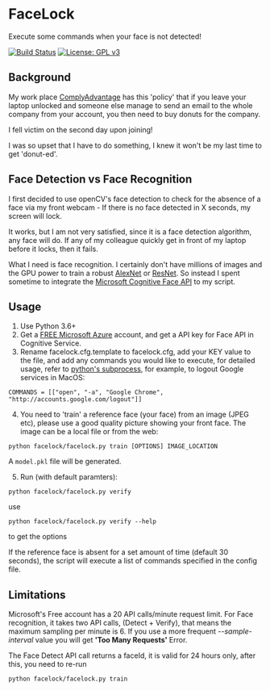 # FaceLock
Execute some commands when your face is not detected! 

[![Build Status](https://dev.azure.com/newway0386/newway/_apis/build/status/newwaylw.facelock?branchName=master)](https://dev.azure.com/newway0386/newway/_build/latest?definitionId=1&branchName=master)
[![License: GPL v3](https://img.shields.io/badge/License-GPLv3-blue.svg)](https://www.gnu.org/licenses/gpl-3.0)

## Background
My work place [ComplyAdvantage](https://complyadvantage.com) has this 'policy' that if you leave your laptop unlocked and someone else manage to send an email to the whole company from your account, you then need to buy donuts for the company.

I fell victim on the second day upon joining! 

I was so upset that I have to do something, I knew it won't be my last time to get 'donut-ed'. 

## Face Detection vs Face Recognition

I first decided to use openCV's face detection to check for the absence of a face via my front webcam - 
If there is no face detected in X seconds, my screen will lock.

It works, but I am not very satisfied, since it is a face detection algorithm, any face will do.
If any of my colleague quickly get in front of my laptop before it locks, then it fails.

What I need is face recognition. I certainly don't have millions of images and the GPU power to train a robust [AlexNet](https://papers.nips.cc/paper/4824-imagenet-classification-with-deep-convolutional-neural-networks.pdf) 
or [ResNet](https://arxiv.org/abs/1512.03385). So instead I spent sometime to integrate the [Microsoft Cognitive Face API](https://westus.dev.cognitive.microsoft.com/docs/services/563879b61984550e40cbbe8d/operations/563879b61984550f30395236) to my script. 

## Usage
1. Use Python 3.6+
2. Get a [FREE Microsoft Azure](https://azure.microsoft.com/en-gb/free/) account, and get a API key for Face API
in Cognitive Service.
3. Rename facelock.cfg.template to facelock.cfg, add your KEY value to the file, and add any commands you would like to execute, for detailed usage, refer to [python's subprocess](https://docs.python.org/3/library/subprocess.html), for example, to logout Google services in MacOS:
 ````
 COMMANDS = [["open", "-a", "Google Chrome", "http://accounts.google.com/logout"]]
 ````


4. You need to 'train' a reference face (your face) from an image (JPEG etc), please use a good quality picture showing your front face. The image can be a local file or from the web:
  ````
  python facelock/facelock.py train [OPTIONS] IMAGE_LOCATION

  ````
  A `model.pkl` file will be generated.
  
5. Run (with default paramters):
  ````
  python facelock/facelock.py verify

  ````
  
  use 
  ````
  python facelock/facelock.py verify --help

  ````
  to get the options

If the reference face is absent for a set amount of time (default 30 
seconds), the script 
will execute a list of commands specified in
the config file.

## Limitations
Microsoft's Free account has a 20 API calls/minute request limit. For Face recognition, it takes two API calls, (Detect + Verify),
that means the maximum sampling per minute is 6.
If you use a more frequent *--sample-interval* value you will get **'Too Many Requests'** Error.

The Face Detect API call returns a faceId, it is valid for 24 hours only, after this, you need to re-run 
````
python facelock/facelock.py train
````

